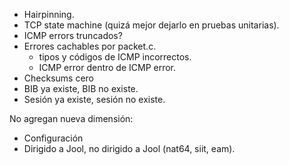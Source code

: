 - Hairpinning.
- TCP state machine (quizá mejor dejarlo en pruebas unitarias).
- ICMP errors truncados?
- Errores cachables por packet.c.
	- tipos y códigos de ICMP incorrectos.
	- ICMP error dentro de ICMP error.
- Checksums cero
- BIB ya existe, BIB no existe.
- Sesión ya existe, sesión no existe.

No agregan nueva dimensión:
- Configuración
- Dirigido a Jool, no dirigido a Jool (nat64, siit, eam).

